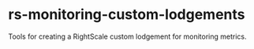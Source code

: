 rs-monitoring-custom-lodgements
===============================

Tools for creating a RightScale custom lodgement for monitoring metrics.
